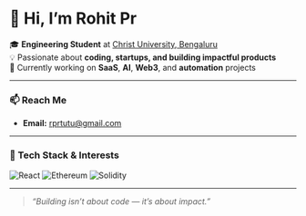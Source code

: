 # 👋 Hi, I’m **Rohit Pr**

🎓 **Engineering Student** at [Christ University, Bengaluru](https://christuniversity.in/)  
💡 Passionate about **coding, startups, and building impactful products**  
🚀 Currently working on **SaaS**, **AI**, **Web3**, and **automation** projects  

---

### 📫 Reach Me
- **Email:** [rprtutu@gmail.com](mailto:rprtutu@gmail.com)

---

### 🧠 Tech Stack & Interests

![React](https://img.shields.io/badge/React-20232A?style=for-the-badge&logo=react&logoColor=61DAFB)
![Ethereum](https://img.shields.io/badge/Ethereum-3C3C3D?style=for-the-badge&logo=Ethereum&logoColor=white)
![Solidity](https://img.shields.io/badge/Solidity-363636?style=for-the-badge&logo=solidity&logoColor=white)

---

> _“Building isn’t about code — it’s about impact.”_
